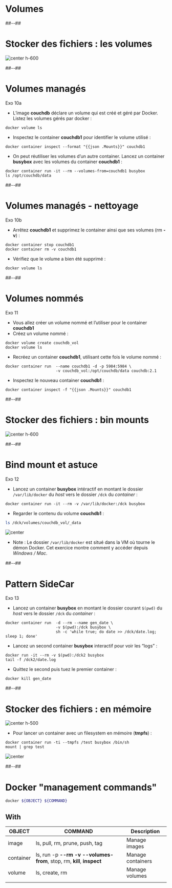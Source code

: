 <!-- .slide: class="transition-white sfeir-bg-blue" -->

# Volumes

##--##

<!-- .slide: class="sfeir-bg-white-7" -->

# Stocker des fichiers : les volumes

![center h-600](./assets/images/volumes/file_system.png) <!-- .element: style="margin-top: 5rem;" -->

##--##

<!-- .slide: class="sfeir-bg-white-4 with-code big-code" -->

# Volumes managés

Exo 10a <!-- .element: class="exo" -->

* L’image **couchdb** déclare un volume qui est créé et géré par Docker.
Listez les volumes gérés par docker :

```docker
docker volume ls
```

* Inspectez le container **couchdb1** pour identifier le volume utilisé :

```docker
docker container inspect --format "{{json .Mounts}}" couchdb1
```

* On peut réutiliser les volumes d’un autre container.
Lancez un container **busybox** avec les volumes du container **couchdb1** :

```docker
docker container run -it --rm --volumes-from=couchdb1 busybox
ls /opt/couchdb/data
```

##--##

<!-- .slide: class="sfeir-bg-white-4 with-code big-code" -->

# Volumes managés - nettoyage

Exo 10b <!-- .element: class="exo" -->

* Arrêtez **couchdb1** et supprimez le container ainsi que ses volumes (rm **-v**) :

```docker
docker container stop couchdb1
docker container rm -v couchdb1
```

* Vérifiez que le volume a bien été supprimé :

```docker
docker volume ls
```

##--##

<!-- .slide: class="sfeir-bg-white-4 with-code big-code" -->

# Volumes nommés

Exo 11 <!-- .element: class="exo" -->

* Vous allez créer un volume nommé et l’utiliser pour le container **couchdb1**
* Créez un volume nommé :

```docker
docker volume create couchdb_vol
docker volume ls
```

* Recréez un container **couchdb1**, utilisant cette fois le volume nommé :

```docker
docker container run  --name couchdb1 -d -p 5984:5984 \
                      -v couchdb_vol:/opt/couchdb/data couchdb:2.1
```

* Inspectez le nouveau container **couchdb1** :

```docker
docker container inspect -f "{{json .Mounts}}" couchdb1
```

##--##

<!-- .slide: class="sfeir-bg-white-7" -->

# Stocker des fichiers : bin mounts

![center h-600](./assets/images/volumes/file_system_area.png) <!-- .element: style="margin-top: 5rem;" -->

##--##

<!-- .slide: class="sfeir-bg-white-4 with-code big-code" -->

# Bind mount et astuce

Exo 12 <!-- .element: class="exo" -->

* Lancez un container **busybox** intéractif en montant le dossier `/var/lib/docker` du *host* vers le dossier `/dck` du *container* :

```docker
docker container run -it --rm -v /var/lib/docker:/dck busybox
```

* Regarder le contenu du volume **couchdb1** :

```bash
ls /dck/volumes/couchdb_vol/_data
```

![center](./assets/images/volumes/ls_volume.png)

* Note : Le dossier `/var/lib/docker` est situé dans la VM où tourne le démon Docker. Cet exercice montre comment y accéder depuis *Windows / Mac*.

##--##

<!-- .slide: class="sfeir-bg-white-4 with-code big-code" -->

# Pattern SideCar

Exo 13 <!-- .element: class="exo" -->

* Lancez un container **busybox** en montant le dossier courant `$(pwd)` du *host* vers le dossier `/dck` du *container* :

```docker
docker container run  -d --rm --name gen_date \
                      -v $(pwd):/dck busybox \
                      sh -c 'while true; do date >> /dck/date.log; sleep 1; done'
```

* Lancez un second container **busybox** interactif pour voir les “logs” :

```docker
docker run -it --rm -v $(pwd):/dck2 busybox
tail -f /dck2/date.log
```

* Quittez le second puis tuez le premier container :

```docker
docker kill gen_date
```

##--##

<!-- .slide: class="sfeir-bg-white-7 with-code big-code" -->

# Stocker des fichiers : en mémoire

![center h-500](./assets/images/volumes/file_system_memory.png) <!-- .element: style="margin-top: 5rem;" -->

* Pour lancer un container avec un filesystem en mémoire (**tmpfs**) :

```docker
docker container run -ti --tmpfs /test busybox /bin/sh
mount | grep test
```

![center](./assets/images/volumes/tmpfs_container.png)

##--##

<!-- .slide: class="sfeir-bg-white-7 with-code big-code" -->

# Docker "management commands"

```bash
docker ${OBJECT} ${COMMAND}
```

## With <!-- .element: style="margin-top: 5rem; margin-bottom: 5rem;" -->

| OBJECT | COMMAND | Description |
|--|--|--|
| <span class="warning">image</span>      | ls, pull, rm, prune, push, tag                                               | <span class="dark">Manage images</span>     |
| <span class="warning">container</span>  | ls, run -p **--rm -v --volumes-from**, stop, rm, **kill**, **inspect**       | <span class="dark">Manage containers</span> |
| <span class="warning">volume</span>     | ls, create, rm                                                               | <span class="dark">Manage volumes</span> |
|  |  |  |
